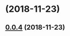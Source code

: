 # [](https://github.com/datianjiao/kabsc/compare/v0.0.4...v) (2018-11-23)



## [0.0.4](https://github.com/datianjiao/kabsc/compare/v0.0.3...v0.0.4) (2018-11-23)



